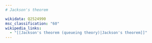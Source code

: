 ```yaml
---
# Jackson's theorem

wikidata: Q2524990
msc_classification: "60"
wikipedia_links:
  - "[[Jackson's theorem (queueing theory)|Jackson's theorem]]"
---
```


